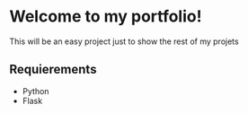# Welcome to my portfolio!
This will be an easy project just to show the rest of my projets

## Requierements
- Python
- Flask